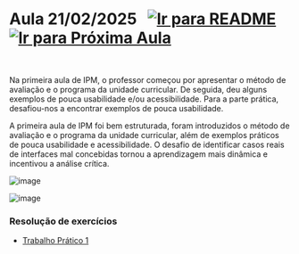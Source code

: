 # Aula 21/02/2025 &nbsp; [![Ir para README](https://img.shields.io/badge/Indice-Verde?style=for-the-badge)](../README.md#indice) &nbsp;[![Ir para Próxima Aula](https://img.shields.io/badge/Próxima-Aula%202-007ACC?style=for-the-badge)](../aulas/28-02-2025.md)

<br>

<p>
  
Na primeira aula de IPM, o professor começou por apresentar o método de avaliação e o programa da unidade curricular. De seguida, deu alguns exemplos de pouca usabilidade e/ou acessibilidade. Para a parte prática, desafiou-nos a encontrar exemplos de pouca usabilidade.

</p>
<p>
  
A primeira aula de IPM foi bem estruturada, foram introduzidos o método de avaliação e o programa da unidade curricular, além de exemplos práticos de pouca usabilidade e acessibilidade. O desafio de identificar casos reais de interfaces mal concebidas tornou a aprendizagem mais dinâmica e incentivou a análise crítica.
 
</p>

![image](https://github.com/user-attachments/assets/c49bc8f7-d21e-46f9-ba48-28105bc3d3b5)

![image](https://github.com/user-attachments/assets/1ad8f054-a875-4f4d-a6b8-3813486906b2)


### Resolução de exercícios

- [Trabalho Prático 1](../fichas/trabalho_pratico_1.pdf)

